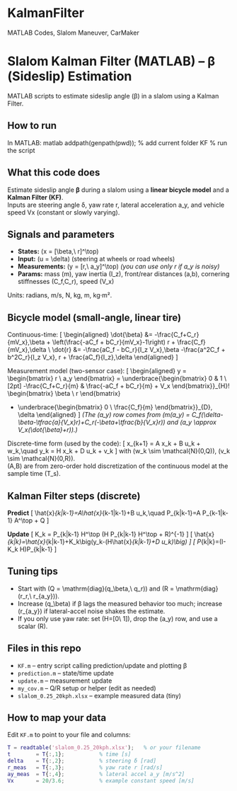 # KalmanFilter
MATLAB Codes, Slalom Maneuver, CarMaker 
# Slalom Kalman Filter (MATLAB) – β (Sideslip) Estimation

MATLAB scripts to estimate sideslip angle (β) in a slalom using a Kalman Filter.

## How to run
In MATLAB:
matlab
addpath(genpath(pwd));   % add current folder
KF                      % run the script
## What this code does
Estimate sideslip angle **β** during a slalom using a **linear bicycle model** and a **Kalman Filter (KF)**.  
Inputs are steering angle δ, yaw rate r, lateral acceleration a_y, and vehicle speed Vx (constant or slowly varying).

## Signals and parameters
- **States:** \(x = [\beta,\ r]^\top\)
- **Input:** \(u = \delta\) (steering at wheels or road wheels)
- **Measurements:** \(y = [r,\ a_y]^\top\)  *(you can use only r if a_y is noisy)*
- **Params:** mass \(m\), yaw inertia \(I_z\), front/rear distances \(a,b\), cornering stiffnesses \(C_f,C_r\), speed \(V_x\)

Units: radians, m/s, N, kg, m, kg·m².

## Bicycle model (small-angle, linear tire)
Continuous-time:
\[
\begin{aligned}
\dot{\beta} &= -\frac{C_f+C_r}{mV_x}\,\beta
              + \left(\frac{-aC_f + bC_r}{mV_x}-1\right) r
              + \frac{C_f}{mV_x}\,\delta \\
\dot{r} &= -\frac{aC_f - bC_r}{I_z V_x}\,\beta
          -\frac{a^2C_f + b^2C_r}{I_z V_x}\, r
          + \frac{aC_f}{I_z}\,\delta
\end{aligned}
\]

Measurement model (two-sensor case):
\[
\begin{aligned}
y = \begin{bmatrix} r \\ a_y \end{bmatrix}
= \underbrace{\begin{bmatrix} 0 & 1 \\[2pt]
-\frac{C_f+C_r}{m} & \frac{-aC_f + bC_r}{m} + V_x \end{bmatrix}}_{H}\!
\begin{bmatrix} \beta \\ r \end{bmatrix}
+ \underbrace{\begin{bmatrix} 0 \\ \frac{C_f}{m} \end{bmatrix}}_{D}\, \delta
\end{aligned}
\]
*(The \(a_y\) row comes from \(m(a_y) = C_f(\delta-\beta-\tfrac{a}{V_x}r)+C_r(-\beta+\tfrac{b}{V_x}r)\) and \(a_y \approx V_x(\dot{\beta}+r)\).)*

Discrete-time form (used by the code):
\[
x_{k+1} = A x_k + B u_k + w_k,\quad
y_k = H x_k + D u_k + v_k
\]
with \(w_k \sim \mathcal{N}(0,Q)\), \(v_k \sim \mathcal{N}(0,R)\).  
\(A,B\) are from zero-order hold discretization of the continuous model at the sample time \(T_s\).

## Kalman Filter steps (discrete)
**Predict**
\[
\hat{x}_{k|k-1}=A\hat{x}_{k-1|k-1}+B u_k,\quad
P_{k|k-1}=A P_{k-1|k-1} A^\top + Q
\]

**Update**
\[
K_k = P_{k|k-1} H^\top (H P_{k|k-1} H^\top + R)^{-1}
\]
\[
\hat{x}_{k|k}=\hat{x}_{k|k-1}+K_k\big(y_k-(H\hat{x}_{k|k-1}+D u_k)\big)
\]
\[
P_{k|k}=(I-K_k H)P_{k|k-1}
\]

## Tuning tips
- Start with \(Q = \mathrm{diag}(q_\beta,\ q_r)\) and \(R = \mathrm{diag}(r_r,\ r_{a_y})\).
- Increase \(q_\beta\) if β lags the measured behavior too much; increase \(r_{a_y}\) if lateral-accel noise shakes the estimate.
- If you only use yaw rate: set \(H=[0\ 1]\), drop the \(a_y\) row, and use a scalar \(R\).

## Files in this repo
- `KF.m` – entry script calling prediction/update and plotting β
- `prediction.m` – state/time update
- `update.m` – measurement update
- `my_cov.m` – Q/R setup or helper (edit as needed)
- `slalom_0.25_20kph.xlsx` – example measured data (tiny)

## How to map your data
Edit `KF.m` to point to your file and columns:
```matlab
T = readtable('slalom_0.25_20kph.xlsx');   % or your filename
t        = T{:,1};           % time [s]
delta    = T{:,2};           % steering δ [rad]
r_meas   = T{:,3};           % yaw rate r [rad/s]
ay_meas  = T{:,4};           % lateral accel a_y [m/s^2]
Vx       = 20/3.6;           % example constant speed [m/s]
